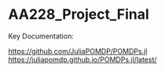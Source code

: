 # AA228_Project_Final



Key Documentation:

https://github.com/JuliaPOMDP/POMDPs.jl
https://juliapomdp.github.io/POMDPs.jl/latest/
